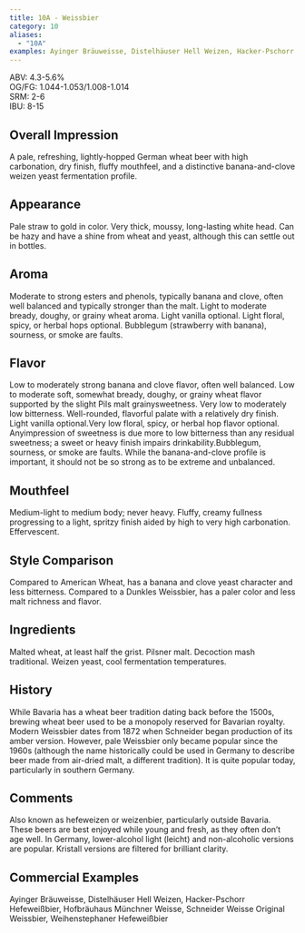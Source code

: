 ```yaml
---
title: 10A - Weissbier
category: 10
aliases: 
  - "10A"
examples: Ayinger Bräuweisse, Distelhäuser Hell Weizen, Hacker-Pschorr Hefeweißbier, Hofbräuhaus Münchner Weisse, Schneider Weisse Original Weissbier, Weihenstephaner Hefeweißbier
---
```


ABV: 4.3-5.6%  
OG/FG: 1.044-1.053/1.008-1.014  
SRM: 2-6  
IBU: 8-15

## Overall Impression
A pale, refreshing, lightly-hopped German wheat beer with high carbonation, dry finish, fluffy mouthfeel, and a distinctive banana-and-clove weizen yeast fermentation profile.

## Appearance
Pale straw to gold in color. Very thick, moussy, long-lasting white head. Can be hazy and have a shine from wheat and yeast, although this can settle out in bottles.

## Aroma
Moderate to strong esters and phenols, typically banana and clove, often well balanced and typically stronger than the malt. Light to moderate bready, doughy, or grainy wheat aroma. Light vanilla optional. Light floral, spicy, or herbal hops optional. Bubblegum (strawberry with banana), sourness, or smoke are faults.

## Flavor
Low to moderately strong banana and clove flavor, often well balanced. Low to moderate soft, somewhat bready, doughy, or grainy wheat flavor supported by the slight Pils malt grainysweetness. Very low to moderately low bitterness. Well-rounded, flavorful palate with a relatively dry finish. Light vanilla optional.Very low floral, spicy, or herbal hop flavor optional. Anyimpression of sweetness is due more to low bitterness than any residual sweetness; a sweet or heavy finish impairs drinkability.Bubblegum, sourness, or smoke are faults. While the banana-and-clove profile is important, it should not be so strong as to be extreme and unbalanced.

## Mouthfeel
Medium-light to medium body; never heavy. Fluffy, creamy fullness progressing to a light, spritzy finish aided by high to very high carbonation. Effervescent.

## Style Comparison
Compared to American Wheat, has a banana and clove yeast character and less bitterness. Compared to a Dunkles Weissbier, has a paler color and less malt richness and flavor.

## Ingredients
Malted wheat, at least half the grist. Pilsner malt. Decoction mash traditional. Weizen yeast, cool fermentation temperatures.

## History
While Bavaria has a wheat beer tradition dating back before the 1500s, brewing wheat beer used to be a monopoly reserved for Bavarian royalty. Modern Weissbier dates from 1872 when Schneider began production of its amber version. However, pale Weissbier only became popular since the 1960s (although the name historically could be used in Germany to describe beer made from air-dried malt, a different tradition). It is quite popular today, particularly in southern Germany.

## Comments
Also known as hefeweizen or weizenbier, particularly outside Bavaria. These beers are best enjoyed while young and fresh, as they often don’t age well. In Germany, lower-alcohol light (leicht) and non-alcoholic versions are popular. Kristall versions are filtered for brilliant clarity.

## Commercial Examples
Ayinger Bräuweisse, Distelhäuser Hell Weizen, Hacker-Pschorr Hefeweißbier, Hofbräuhaus Münchner Weisse, Schneider Weisse Original Weissbier, Weihenstephaner Hefeweißbier